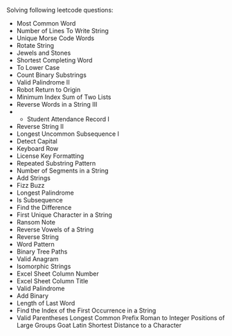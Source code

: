 Solving following leetcode questions:

* Most Common Word
* Number of Lines To Write String
* Unique Morse Code Words
* Rotate String
* Jewels and Stones
* Shortest Completing Word
* To Lower Case
* Count Binary Substrings
* Valid Palindrome II
* Robot Return to Origin
* Minimum Index Sum of Two Lists
* Reverse Words in a String III
* * Student Attendance Record I
* Reverse String II
* Longest Uncommon Subsequence I
* Detect Capital
* Keyboard Row
* License Key Formatting
* Repeated Substring Pattern
* Number of Segments in a String
* Add Strings
* Fizz Buzz
* Longest Palindrome
* Is Subsequence
* Find the Difference
* First Unique Character in a String
* Ransom Note
* Reverse Vowels of a String
* Reverse String
* Word Pattern
* Binary Tree Paths
* Valid Anagram
* Isomorphic Strings
* Excel Sheet Column Number
* Excel Sheet Column Title
* Valid Palindrome
* Add Binary
* Length of Last Word
* Find the Index of the First Occurrence in a String
* Valid Parentheses
Longest Common Prefix
Roman to Integer
Positions of Large Groups
Goat Latin
Shortest Distance to a Character

